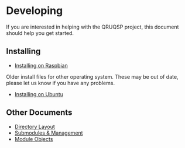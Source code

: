 Developing
==========

If you are interested in helping with the QRUQSP project, this document should help you get started.


Installing
----------

- [Installing on Raspbian](dev-install-raspbian.md)

Older install files for other operating system. These may be out of date, please
let us know if you have any problems.

- [Installing on Ubuntu](dev-install-ubuntu.md)

Other Documents
---------------

- [Directory Layout](directories.md)
- [Submodules & Management](modules.md)
- [Module Objects](objects.md)

